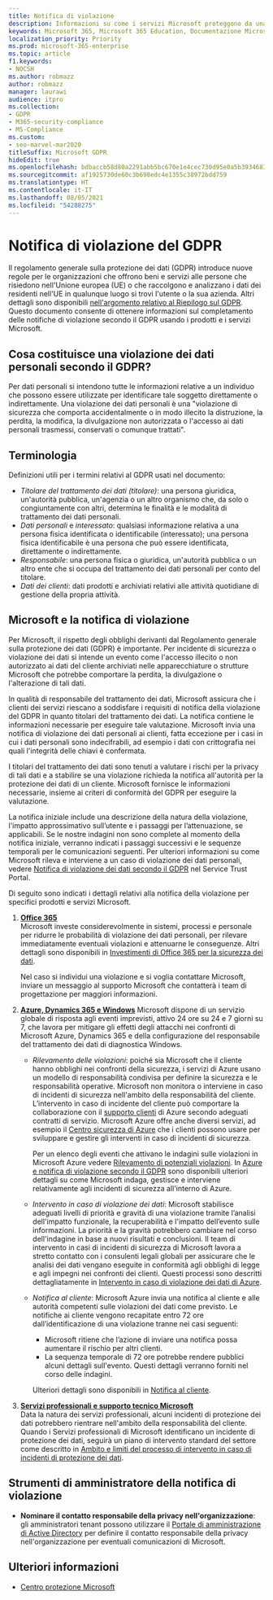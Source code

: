 ```yaml
---
title: Notifica di violazione
description: Informazioni su come i servizi Microsoft proteggono da una violazione dei dati personali e su come Microsoft gestisce un'eventuale violazione e la comunica agli utenti interessati.
keywords: Microsoft 365, Microsoft 365 Education, Documentazione Microsoft 365, GDPR
localization_priority: Priority
ms.prod: microsoft-365-enterprise
ms.topic: article
f1.keywords:
- NOCSH
ms.author: robmazz
author: robmazz
manager: laurawi
audience: itpro
ms.collection:
- GDPR
- M365-security-compliance
- MS-Compliance
ms.custom:
- seo-marvel-mar2020
titleSuffix: Microsoft GDPR
hideEdit: true
ms.openlocfilehash: bdbaccb58d80a2291abb5bc670e1e4cec730d95e0a5b3934683fb0e6bea3b469
ms.sourcegitcommit: af1925730de60c3b698edc4e1355c38972bdd759
ms.translationtype: HT
ms.contentlocale: it-IT
ms.lasthandoff: 08/05/2021
ms.locfileid: "54288275"
---
```

# <a name="gdpr-breach-notification"></a>Notifica di violazione del GDPR

Il regolamento generale sulla protezione dei dati (GDPR) introduce nuove regole per le organizzazioni che offrono beni e servizi alle persone che risiedono nell'Unione europea (UE) o che raccolgono e analizzano i dati dei residenti nell'UE in qualunque luogo si trovi l'utente o la sua azienda. Altri dettagli sono disponibili [nell'argomento relativo al Riepilogo sul GDPR](gdpr.md). Questo documento consente di ottenere informazioni sul completamento delle notifiche di violazione secondo il GDPR usando i prodotti e i servizi Microsoft.

## <a name="what-constitute-a-breach-of-personal-data-under-the-gdpr"></a>Cosa costituisce una violazione dei dati personali secondo il GDPR?

Per dati personali si intendono tutte le informazioni relative a un individuo che possono essere utilizzate per identificare tale soggetto direttamente o indirettamente. Una violazione dei dati personali è una "violazione di sicurezza che comporta accidentalmente o in modo illecito la distruzione, la perdita, la modifica, la divulgazione non autorizzata o l'accesso ai dati personali trasmessi, conservati o comunque trattati".

## <a name="terminology"></a>Terminologia

Definizioni utili per i termini relativi al GDPR usati nel documento:

- *Titolare del trattamento dei dati (titolare)*: una persona giuridica, un'autorità pubblica, un'agenzia o un altro organismo che, da solo o congiuntamente con altri, determina le finalità e le modalità di trattamento dei dati personali.  
- *Dati personali* e *interessato*: qualsiasi informazione relativa a una persona fisica identificata o identificabile (interessato); una persona fisica identificabile è una persona che può essere identificata, direttamente o indirettamente.  
- *Responsabile*: una persona fisica o giuridica, un'autorità pubblica o un altro ente che si occupa del trattamento dei dati personali per conto del titolare.  
- *Dati dei clienti*: dati prodotti e archiviati relativi alle attività quotidiane di gestione della propria attività.

## <a name="microsoft-and-breach-notification"></a>Microsoft e la notifica di violazione

Per Microsoft, il rispetto degli obblighi derivanti dal Regolamento generale sulla protezione dei dati (GDPR) è importante. Per incidente di sicurezza o violazione dei dati si intende un evento come l'accesso illecito o non autorizzato ai dati del cliente archiviati nelle apparecchiature o strutture Microsoft che potrebbe comportare la perdita, la divulgazione o l'alterazione di tali dati.

In qualità di responsabile del trattamento dei dati, Microsoft assicura che i clienti dei servizi riescano a soddisfare i requisiti di notifica della violazione del GDPR in quanto titolari del trattamento dei dati. La notifica contiene le informazioni necessarie per eseguire tale valutazione. Microsoft invia una notifica di violazione dei dati personali ai clienti, fatta eccezione per i casi in cui i dati personali sono indecifrabili, ad esempio i dati con crittografia nei quali l'integrità delle chiavi è confermata.

I titolari del trattamento dei dati sono tenuti a valutare i rischi per la privacy di tali dati e a stabilire se una violazione richieda la notifica all'autorità per la protezione dei dati di un cliente. Microsoft fornisce le informazioni necessarie, insieme ai criteri di conformità del GDPR per eseguire la valutazione.

La notifica iniziale include una descrizione della natura della violazione, l'impatto approssimativo sull’utente e i passaggi per l’attenuazione, se applicabili. Se le nostre indagini non sono complete al momento della notifica iniziale, verranno indicati i passaggi successivi e le sequenze temporali per le comunicazioni seguenti. Per ulteriori informazioni su come Microsoft rileva e interviene a un caso di violazione dei dati personali, vedere [Notifica di violazione dei dati secondo il GDPR](https://servicetrust.microsoft.com/ViewPage/GDPRBreach) nel Service Trust Portal.

Di seguito sono indicati i dettagli relativi alla notifica della violazione per specifici prodotti e servizi Microsoft.
  
1. **[Office 365](gdpr-breach-Office365.md)**  
    Microsoft investe considerevolmente in sistemi, processi e personale per ridurre le probabilità di violazione dei dati personali, per rilevare immediatamente eventuali violazioni e attenuarne le conseguenze. Altri dettagli sono disponibili in [Investimenti di Office 365 per la sicurezza dei dati](/microsoft-365/compliance/gdpr-breach-office365#office-365-investments-in-data-security).

    Nel caso si individui una violazione e si voglia contattare Microsoft,  inviare un messaggio al supporto Microsoft che contatterà i team di progettazione per maggiori informazioni.

2. **[Azure, Dynamics 365 e Windows](gdpr-breach-azure-dynamics-windows.md)** Microsoft dispone di un servizio globale di risposta agli eventi imprevisti, attivo 24 ore su 24 e 7 giorni su 7, che lavora per mitigare gli effetti degli attacchi nei confronti di Microsoft Azure, Dynamics 365 e della configurazione del responsabile del trattamento dei dati di diagnostica Windows.

    - *Rilevamento delle violazioni*: poiché sia Microsoft che il cliente hanno obblighi nei confronti della sicurezza, i servizi di Azure usano un modello di responsabilità condivisa per definire la sicurezza e le responsabilità operative. Microsoft non monitora o interviene in caso di incidenti di sicurezza nell'ambito della responsabilità del cliente. L’intervento in caso di incidente del cliente può comportare la collaborazione con il [supporto clienti](https://azure.microsoft.com/support/options/) di Azure secondo adeguati contratti di servizio. Microsoft Azure offre anche diversi servizi, ad esempio il [Centro sicurezza di Azure](https://azure.microsoft.com/services/security-center/) che i clienti possono usare per sviluppare e gestire gli interventi in caso di incidenti di sicurezza.

        Per un elenco degli eventi che attivano le indagini sulle violazioni in Microsoft Azure vedere [Rilevamento di potenziali violazioni](/microsoft-365/compliance/gdpr-breach-azure-dynamics#detection-of-potential-breaches). In [Azure e notifica di violazione secondo il GDPR](gdpr-breach-azure-dynamics-windows.md) sono disponibili ulteriori dettagli su come Microsoft indaga, gestisce e interviene relativamente agli incidenti di sicurezza all'interno di Azure.

    - *Intervento in caso di violazione dei dati*: Microsoft stabilisce adeguati livelli di priorità e gravità di una violazione tramite l’analisi dell'impatto funzionale, la recuperabilità e l'impatto dell’evento sulle informazioni. La priorità e la gravità potrebbero cambiare nel corso dell'indagine in base a nuovi risultati e conclusioni.
    Il team di intervento in casi di incidenti di sicurezza di Microsoft lavora a stretto contatto con i consulenti legali globali per assicurare che le analisi dei dati vengano eseguite in conformità agli obblighi di legge e agli impegni nei confronti dei clienti. Questi processi sono descritti dettagliatamente in [Intervento in caso di violazione dei dati di Azure](/microsoft-365/compliance/gdpr-breach-azure-dynamics#azures-data-breach-response).

    - *Notifica al cliente*: Microsoft Azure invia una notifica al cliente e alle autorità competenti sulle violazioni dei dati come previsto. Le notifiche ai cliente vengono recapitate entro 72 ore dall’identificazione di una violazione tranne nei casi seguenti:

        - Microsoft ritiene che l’azione di inviare una notifica possa aumentare il rischio per altri clienti.
        - La sequenza temporale di 72 ore potrebbe rendere pubblici alcuni dettagli sull'evento. Questi dettagli verranno forniti nel corso delle indagini.

        Ulteriori dettagli sono disponibili in [Notifica al cliente](/microsoft-365/compliance/gdpr-breach-azure-dynamics#customer-notification).

3. **[Servizi professionali e supporto tecnico Microsoft](gdpr-breach-Microsoft-Support-Professional-Services.md)**  
    Data la natura dei servizi professionali, alcuni incidenti di protezione dei dati potrebbero rientrare nell'ambito della responsabilità del cliente. Quando i Servizi professionali di Microsoft identificano un incidente di protezione dei dati, seguirà un piano di intervento standard del settore come descritto in [Ambito e limiti del processo di intervento in caso di incidenti di protezione dei dati](/microsoft-365/compliance/gdpr-breach-microsoft-support-professional-services#scope--limits-of-data-protection-incident-response-process).

## <a name="breach-notification-admin-tools"></a>Strumenti di amministratore della notifica di violazione

- **Nominare il contatto responsabile della privacy nell'organizzazione**: gli amministratori tenant possono utilizzare il [Portale di amministrazione di Active Directory](https://go.microsoft.com/fwlink/p/?linkid=2052736) per definire il contatto responsabile della privacy nell'organizzazione per eventuali comunicazioni di Microsoft.

## <a name="learn-more"></a>Ulteriori informazioni

- [Centro protezione Microsoft](https://www.microsoft.com/trust-center/privacy/gdpr-overview)
